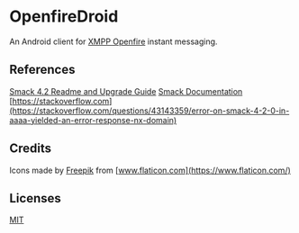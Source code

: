 # OpenfireDroid

An Android client for [XMPP Openfire](https://www.igniterealtime.org/projects/openfire/) instant messaging.


## References

[Smack 4.2 Readme and Upgrade Guide](https://github.com/igniterealtime/Smack/wiki/Smack-4.2-Readme-and-Upgrade-Guide)
[Smack Documentation](https://github.com/igniterealtime/Smack/blob/master/documentation/index.md)
[https://stackoverflow.com](https://stackoverflow.com/questions/43143359/error-on-smack-4-2-0-in-aaaa-yielded-an-error-response-nx-domain)
    
## Credits

Icons made by [Freepik](http://www.freepik.com) from [www.flaticon.com](https://www.flaticon.com/)

## Licenses

[MIT](https://choosealicense.com/licenses/mit/)
